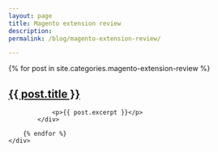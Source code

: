 ```yaml
---
layout: page
title: Magento extension review
description: 
permalink: /blog/magento-extension-review/

---
```



<div class="container">
	<div class="row previews">
		{% for post in site.categories.magento-extension-review %}
			<div class="col-lg-12 col-sm-12">
				<a href="{{ site.url }}{{ post.url }}" class="post-image-link">
                    <h2>{{ post.title }}</h2>
                </a>

                <p>{{ post.excerpt }}</p>
			</div>	 
		 
		{% endfor %}
	</div>
</div>